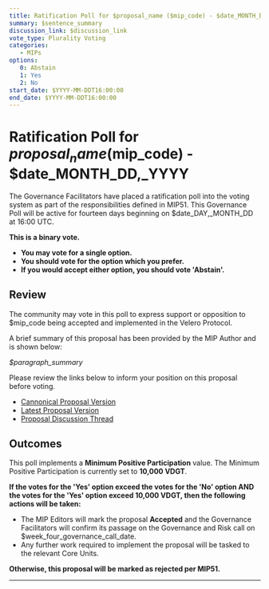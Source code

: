 ```yaml
---
title: Ratification Poll for $proposal_name ($mip_code) - $date_MONTH_DD,_YYYY
summary: $sentence_summary
discussion_link: $discussion_link
vote_type: Plurality Voting
categories:
   - MIPs
options:
   0: Abstain
   1: Yes
   2: No
start_date: $YYYY-MM-DDT16:00:00
end_date: $YYYY-MM-DDT16:00:00
---
```

# Ratification Poll for $proposal_name ($mip_code) - $date_MONTH_DD,_YYYY

The Governance Facilitators have placed a ratification poll into the voting system as part of the responsibilities defined in MIP51. This Governance Poll will be active for fourteen days beginning on $date_DAY,_MONTH_DD at 16:00 UTC.

**This is a binary vote.** 
- **You may vote for a single option.** 
- **You should vote for the option which you prefer.**
- **If you would accept either option, you should vote 'Abstain'.**

## Review

The community may vote in this poll to express support or opposition to $mip_code being accepted and implemented in the Velero Protocol.

A brief summary of this proposal has been provided by the MIP Author and is shown below:

*$paragraph_summary*

Please review the links below to inform your position on this proposal before voting.
* [Cannonical Proposal Version]($link_to_github_commit_version)
* [Latest Proposal Version]($link_to_portal_version)
* [Proposal Discussion Thread]($discussion_link)

## Outcomes

This poll implements a **Minimum Positive Participation** value. The Minimum Positive Participation is currently set to **10,000 VDGT**.

**If the votes for the 'Yes' option exceed the votes for the 'No' option AND the votes for the 'Yes' option exceed 10,000 VDGT, then the following actions will be taken:**
* The MIP Editors will mark the proposal **Accepted** and the Governance Facilitators will confirm its passage on the Governance and Risk call on $week_four_governance_call_date. 
* Any further work required to implement the proposal will be tasked to the relevant Core Units.

**Otherwise, this proposal will be marked as rejected per MIP51.**

---
